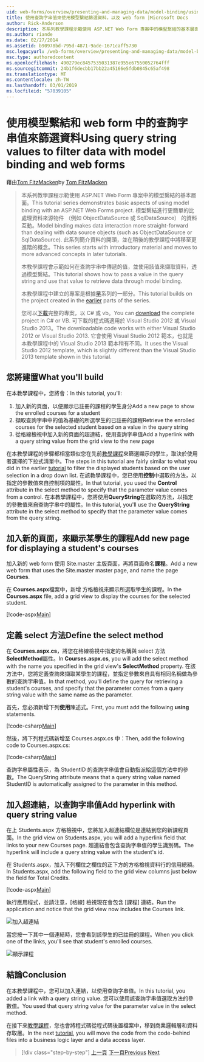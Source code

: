 ```yaml
---
uid: web-forms/overview/presenting-and-managing-data/model-binding/using-query-string-values-to-retrieve-data
title: 使用查詢字串值來使用模型繫結篩選資料，以及 web form |Microsoft Docs
author: Rick-Anderson
description: 本系列教學課程示範使用 ASP.NET Web Form 專案中的模型繫結的基本層面。 模型繫結進行資料互動更多簡單-...
ms.author: riande
ms.date: 02/27/2014
ms.assetid: b90978bd-795d-4871-9ade-1671caff5730
msc.legacyurl: /web-forms/overview/presenting-and-managing-data/model-binding/using-query-string-values-to-retrieve-data
msc.type: authoredcontent
ms.openlocfilehash: 490279ec8457535031387e955e67550052764fff
ms.sourcegitcommit: 24b1f6decbb17bb22a45166e5fdb0845c65af498
ms.translationtype: MT
ms.contentlocale: zh-TW
ms.lasthandoff: 03/01/2019
ms.locfileid: "57039105"
---
```

<a name="using-query-string-values-to-filter-data-with-model-binding-and-web-forms"></a><span data-ttu-id="09312-104">使用模型繫結和 web form 中的查詢字串值來篩選資料</span><span class="sxs-lookup"><span data-stu-id="09312-104">Using query string values to filter data with model binding and web forms</span></span>
====================
<span data-ttu-id="09312-105">藉由[Tom FitzMacken](https://github.com/tfitzmac)</span><span class="sxs-lookup"><span data-stu-id="09312-105">by [Tom FitzMacken](https://github.com/tfitzmac)</span></span>

> <span data-ttu-id="09312-106">本系列教學課程示範使用 ASP.NET Web Form 專案中的模型繫結的基本層面。</span><span class="sxs-lookup"><span data-stu-id="09312-106">This tutorial series demonstrates basic aspects of using model binding with an ASP.NET Web Forms project.</span></span> <span data-ttu-id="09312-107">模型繫結進行更簡單的比處理資料來源物件 （例如 ObjectDataSource 或 SqlDataSource） 的資料互動。</span><span class="sxs-lookup"><span data-stu-id="09312-107">Model binding makes data interaction more straight-forward than dealing with data source objects (such as ObjectDataSource or SqlDataSource).</span></span> <span data-ttu-id="09312-108">此系列簡介資料的開頭，並在稍後的教學課程中將移至更進階的概念。</span><span class="sxs-lookup"><span data-stu-id="09312-108">This series starts with introductory material and moves to more advanced concepts in later tutorials.</span></span>
> 
> <span data-ttu-id="09312-109">本教學課程會示範如何在查詢字串中傳遞的值，並使用該值來擷取資料，透過模型繫結。</span><span class="sxs-lookup"><span data-stu-id="09312-109">This tutorial shows how to pass a value in the query string and use that value to retrieve data through model binding.</span></span>
> 
> <span data-ttu-id="09312-110">本教學課程中建立的專案是根據[早](retrieving-data.md)系列的一部分。</span><span class="sxs-lookup"><span data-stu-id="09312-110">This tutorial builds on the project created in the [earlier](retrieving-data.md) parts of the series.</span></span>
> 
> <span data-ttu-id="09312-111">您可以[下載](https://go.microsoft.com/fwlink/?LinkId=286116)完整的專案，以 C# 或 vb。</span><span class="sxs-lookup"><span data-stu-id="09312-111">You can [download](https://go.microsoft.com/fwlink/?LinkId=286116) the complete project in C# or VB.</span></span> <span data-ttu-id="09312-112">可下載的程式碼適用於 Visual Studio 2012 或 Visual Studio 2013。</span><span class="sxs-lookup"><span data-stu-id="09312-112">The downloadable code works with either Visual Studio 2012 or Visual Studio 2013.</span></span> <span data-ttu-id="09312-113">它會使用 Visual Studio 2012 範本，也就是本教學課程中的 Visual Studio 2013 範本稍有不同。</span><span class="sxs-lookup"><span data-stu-id="09312-113">It uses the Visual Studio 2012 template, which is slightly different than the Visual Studio 2013 template shown in this tutorial.</span></span>


## <a name="what-youll-build"></a><span data-ttu-id="09312-114">您將建置</span><span class="sxs-lookup"><span data-stu-id="09312-114">What you'll build</span></span>

<span data-ttu-id="09312-115">在本教學課程中，您將會：</span><span class="sxs-lookup"><span data-stu-id="09312-115">In this tutorial, you'll:</span></span>

1. <span data-ttu-id="09312-116">加入新的頁面，以便顯示已註冊的課程的學生身分</span><span class="sxs-lookup"><span data-stu-id="09312-116">Add a new page to show the enrolled courses for a student</span></span>
2. <span data-ttu-id="09312-117">擷取查詢字串中的值為基礎的所選學生的已註冊的課程</span><span class="sxs-lookup"><span data-stu-id="09312-117">Retrieve the enrolled courses for the selected student based on a value in the query string</span></span>
3. <span data-ttu-id="09312-118">從格線檢視中加入新的頁面的超連結，使用查詢字串值</span><span class="sxs-lookup"><span data-stu-id="09312-118">Add a hyperlink with a query string value from the grid view to the new page</span></span>

<span data-ttu-id="09312-119">在本教學課程的步驟都相當類似您在先前[教學課程](sorting-paging-and-filtering-data.md)來篩選顯示的學生，取決於使用者選擇的下拉式清單中。</span><span class="sxs-lookup"><span data-stu-id="09312-119">The steps in this tutorial are fairly similar to what you did in the earlier [tutorial](sorting-paging-and-filtering-data.md) to filter the displayed students based on the user selection in a drop down list.</span></span> <span data-ttu-id="09312-120">在該教學課程中，您已使用**控制**中選取的方法，以指定的參數值來自控制項的屬性。</span><span class="sxs-lookup"><span data-stu-id="09312-120">In that tutorial, you used the **Control** attribute in the select method to specify that the parameter value comes from a control.</span></span> <span data-ttu-id="09312-121">在本教學課程中，您將使用**QueryString**在選取的方法，以指定的參數值來自查詢字串中的屬性。</span><span class="sxs-lookup"><span data-stu-id="09312-121">In this tutorial, you'll use the **QueryString** attribute in the select method to specify that the parameter value comes from the query string.</span></span>

## <a name="add-new-page-for-displaying-a-students-courses"></a><span data-ttu-id="09312-122">加入新的頁面，來顯示某學生的課程</span><span class="sxs-lookup"><span data-stu-id="09312-122">Add new page for displaying a student's courses</span></span>

<span data-ttu-id="09312-123">加入新的 web form 使用 Site.master 主版頁面，再將頁面命名**課程**。</span><span class="sxs-lookup"><span data-stu-id="09312-123">Add a new web form that uses the Site.master master page, and name the page **Courses**.</span></span>

<span data-ttu-id="09312-124">在  **Courses.aspx**檔案中，新增 方格檢視來顯示所選取學生的課程。</span><span class="sxs-lookup"><span data-stu-id="09312-124">In the **Courses.aspx** file, add a grid view to display the courses for the selected student.</span></span>

[!code-aspx[Main](using-query-string-values-to-retrieve-data/samples/sample1.aspx)]

## <a name="define-the-select-method"></a><span data-ttu-id="09312-125">定義 select 方法</span><span class="sxs-lookup"><span data-stu-id="09312-125">Define the select method</span></span>

<span data-ttu-id="09312-126">在  **Courses.aspx.cs**，將您在格線檢視中指定的名稱與 select 方法**SelectMethod**屬性。</span><span class="sxs-lookup"><span data-stu-id="09312-126">In **Courses.aspx.cs**, you will add the select method with the name you specified in the grid view's **SelectMethod** property.</span></span> <span data-ttu-id="09312-127">在該方法中，您將定義查詢來擷取某學生的課程，並指定參數來自具有相同名稱做為參數的查詢字串值。</span><span class="sxs-lookup"><span data-stu-id="09312-127">In that method, you'll define the query for retrieving a student's courses, and specify that the parameter comes from a query string value with the same name as the parameter.</span></span>

<span data-ttu-id="09312-128">首先，您必須新增下列**使用**陳述式。</span><span class="sxs-lookup"><span data-stu-id="09312-128">First, you must add the following **using** statements.</span></span>

[!code-csharp[Main](using-query-string-values-to-retrieve-data/samples/sample2.cs)]

<span data-ttu-id="09312-129">然後，將下列程式碼新增至 Courses.aspx.cs 中：</span><span class="sxs-lookup"><span data-stu-id="09312-129">Then, add the following code to Courses.aspx.cs:</span></span>

[!code-csharp[Main](using-query-string-values-to-retrieve-data/samples/sample3.cs)]

<span data-ttu-id="09312-130">查詢字串屬性表示，為 StudentID 的查詢字串值會自動指派給這個方法中的參數。</span><span class="sxs-lookup"><span data-stu-id="09312-130">The QueryString attribute means that a query string value named StudentID is automatically assigned to the parameter in this method.</span></span>

## <a name="add-hyperlink-with-query-string-value"></a><span data-ttu-id="09312-131">加入超連結，以查詢字串值</span><span class="sxs-lookup"><span data-stu-id="09312-131">Add hyperlink with query string value</span></span>

<span data-ttu-id="09312-132">在上 Students.aspx 方格檢視中，您將加入超連結欄位是連結到您的新課程頁面。</span><span class="sxs-lookup"><span data-stu-id="09312-132">In the grid view on Students.aspx, you will add a hyperlink field that links to your new Courses page.</span></span> <span data-ttu-id="09312-133">超連結會包含查詢字串值的學生識別碼。</span><span class="sxs-lookup"><span data-stu-id="09312-133">The hyperlink will include a query string value with the student's id.</span></span>

<span data-ttu-id="09312-134">在 Students.aspx，加入下列欄位之欄位的正下方的方格檢視資料行的信用總額。</span><span class="sxs-lookup"><span data-stu-id="09312-134">In Students.aspx, add the following field to the grid view columns just below the field for Total Credits.</span></span>

[!code-aspx[Main](using-query-string-values-to-retrieve-data/samples/sample4.aspx?highlight=7-8)]

<span data-ttu-id="09312-135">執行應用程式，並請注意，[格線] 檢視現在會包含 [課程] 連結。</span><span class="sxs-lookup"><span data-stu-id="09312-135">Run the application and notice that the grid view now includes the Courses link.</span></span>

![加入超連結](using-query-string-values-to-retrieve-data/_static/image1.png)

<span data-ttu-id="09312-137">當您按一下其中一個連結時，您會看到該學生的已註冊的課程。</span><span class="sxs-lookup"><span data-stu-id="09312-137">When you click one of the links, you'll see that student's enrolled courses.</span></span>

![顯示課程](using-query-string-values-to-retrieve-data/_static/image2.png)

## <a name="conclusion"></a><span data-ttu-id="09312-139">結論</span><span class="sxs-lookup"><span data-stu-id="09312-139">Conclusion</span></span>

<span data-ttu-id="09312-140">在本教學課程中，您可以加入連結，以使用查詢字串值。</span><span class="sxs-lookup"><span data-stu-id="09312-140">In this tutorial, you added a link with a query string value.</span></span> <span data-ttu-id="09312-141">您可以使用該查詢字串值選取方法的參數值。</span><span class="sxs-lookup"><span data-stu-id="09312-141">You used that query string value for the parameter value in the select method.</span></span>

<span data-ttu-id="09312-142">在接下來[教學課程](adding-business-logic-layer.md)，您也會將程式碼從程式碼後置檔案中，移到商業邏輯層和資料存取層。</span><span class="sxs-lookup"><span data-stu-id="09312-142">In the next [tutorial](adding-business-logic-layer.md), you will move the code from the code-behind files into a business logic layer and a data access layer.</span></span>

> [!div class="step-by-step"]
> <span data-ttu-id="09312-143">[上一頁](integrating-jquery-ui.md)
> [下一頁](adding-business-logic-layer.md)</span><span class="sxs-lookup"><span data-stu-id="09312-143">[Previous](integrating-jquery-ui.md)
[Next](adding-business-logic-layer.md)</span></span>
